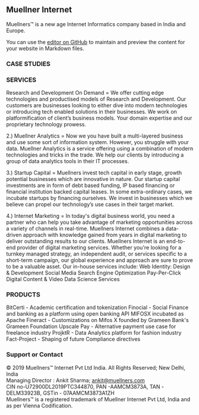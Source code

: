 ## Muellner Internet
Muellners™ is a new age Internet Informatics company based in India and Europe. 


You can use the [editor on GitHub](https://github.com/Ankit-muellner/muellner.com/edit/master/README.md) to maintain and preview the content for your website in Markdown files.



### CASE STUDIES
### SERVICES
Research and Development On Demand = We offer cutting edge technologies and productised models of Research and Development.
Our customers are businesses looking to either dive into modern technologies or introducing tech enabled solutions in their businesses.
We work on platformification of client’s business models. 
Your domain expertise and our proprietary technology prowess.

2.) Muellner Analytics = Now we you have built a multi-layered business and use some sort of information system. However, you struggle with your data. Muellner Analytics is a service offering using a combination of modern technologies and tricks in the trade. We help our clients by introducing a group of data analytics tools in their IT processes.

3.) Startup Capital = Muellners invest tech capital in early stage, growth potential businesses which are innovative in nature.
Our startup capital investments are in form of debt based funding, IP based financing or financial institution backed capital leases. In some extra-ordinary cases, we incubate startups by financing ourselves.
We invest in businesses which we believe can propel our technology’s use cases in their target market.

4.) Internet Marketing = In today's digital business world, you need a partner who can help you take advantage of marketing opportunities across a variety of channels in real-time. 
Muellners Internet combines a data-driven approach with knowledge gained from years in digital marketing to deliver outstanding results to our clients.
Muellners Internet is an end-to-end provider of digital marketing services. Whether you're looking for a turnkey managed strategy, an independent audit, or services specific to a short-term campaign, our global experience and approach are sure to prove to be a valuable asset.
Our in-house services include:
Web Identity: Design & Development
Social Media
Search Engine Optimization
Pay-Per-Click
Digital Content & Video
Data Science Services

### PRODUCTS

BitCerti - Academic certification and tokenization
Finocial -  Social Finance and banking as a platform using open banking API
MIFOSX incubated as Apache Fineract - Customizations on Mifos X founded by Grameen Bank's Grameen Foundation
Upscale Pay - Alternative payment use case for freelance industry 
ProjktR - Data Analytics platform for fashion industry
Fact-Project - Shaping of future Compliance directives

### Support or Contact

© 2019 Muellners™ Internet Pvt Ltd India. All Rights Reserved; New Delhi, India<br>
Managing Director : Ankit Sharma; ankit@muellners.com<br>
CIN no-U72900DL2019PTC344870, PAN -AAMCM3873A, TAN -DELM33923B, GSTin - 07AAMCM3873A1ZH<br>
Muellners™ is a registered trademark of Muellner Internet Pvt Ltd, India and as per Vienna Codification.
